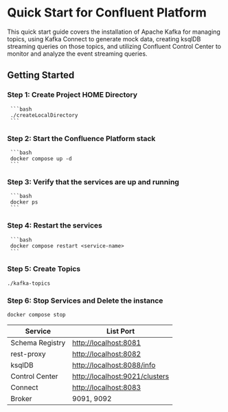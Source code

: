 # Quick Start for Confluent Platform

This quick start guide covers the installation of Apache Kafka for managing topics, using Kafka Connect to generate mock data, creating ksqlDB streaming queries on those topics, and utilizing Confluent Control Center to monitor and analyze the event streaming queries.

## Getting Started

### Step 1: Create Project HOME Directory

     ```bash
     ./createLocalDirectory
     ```

### Step 2: Start the Confluence Platform stack

     ```bash
     docker compose up -d
     ```

### Step 3: Verify that the services are up and running

     ```bash
     docker ps
     ```
  
### Step 4: Restart the services

     ```bash
     docker compose restart <service-name>
     ```

### Step 5: Create Topics

    ./kafka-topics

### Step 6: Stop Services and Delete the instance

    docker compose stop

| **Service**         | **List Port**                            |
|---------------------|------------------------------------------|
| Schema Registry     | <http://localhost:8081>                  |
| rest-proxy          | <http://localhost:8082>                  |
| ksqlDB              | <http://localhost:8088/info>             |
| Control Center      | <http://localhost:9021/clusters>         |
| Connect             | <http://localhost:8083>                  |
| Broker              | 9091, 9092                               |
